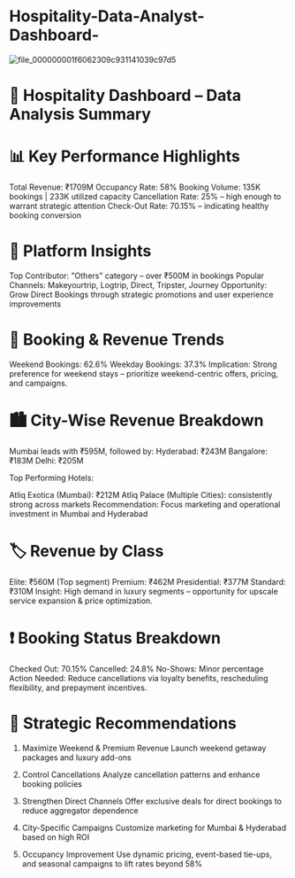 # Hospitality-Data-Analyst-Dashboard-

![file_000000001f6062309c931141039c97d5](https://github.com/user-attachments/assets/0d1d4181-df80-4e80-9d31-c30acdd1429d)


# 🏨 Hospitality Dashboard – Data Analysis Summary

# 📊 Key Performance Highlights


Total Revenue: ₹1709M
Occupancy Rate: 58%
Booking Volume: 135K bookings | 233K utilized capacity
Cancellation Rate: 25% – high enough to warrant strategic attention
Check-Out Rate: 70.15% – indicating healthy booking conversion

# 📱 Platform Insights

Top Contributor: "Others" category – over ₹500M in bookings
Popular Channels: Makeyourtrip, Logtrip, Direct, Tripster, Journey
Opportunity: Grow Direct Bookings through strategic promotions and user experience improvements

# 📅 Booking & Revenue Trends

Weekend Bookings: 62.6%
Weekday Bookings: 37.3%
Implication: Strong preference for weekend stays – prioritize weekend-centric offers, pricing, and campaigns.

# 🏙️ City-Wise Revenue Breakdown

Mumbai leads with ₹595M, followed by:
Hyderabad: ₹243M
Bangalore: ₹183M
Delhi: ₹205M

Top Performing Hotels:

Atliq Exotica (Mumbai): ₹212M
Atliq Palace (Multiple Cities): consistently strong across markets
Recommendation: Focus marketing and operational investment in Mumbai and Hyderabad

# 🏷️ Revenue by Class

Elite: ₹560M (Top segment)
Premium: ₹462M
Presidential: ₹377M
Standard: ₹310M
Insight: High demand in luxury segments – opportunity for upscale service expansion & price optimization.

# ❗ Booking Status Breakdown

Checked Out: 70.15%
Cancelled: 24.8%
No-Shows: Minor percentage
Action Needed:
Reduce cancellations via loyalty benefits, rescheduling flexibility, and prepayment incentives.

# 🧩 Strategic Recommendations

1. Maximize Weekend & Premium Revenue
Launch weekend getaway packages and luxury add-ons

2. Control Cancellations
Analyze cancellation patterns and enhance booking policies

3. Strengthen Direct Channels
Offer exclusive deals for direct bookings to reduce aggregator dependence

4. City-Specific Campaigns
Customize marketing for Mumbai & Hyderabad based on high ROI

5. Occupancy Improvement
Use dynamic pricing, event-based tie-ups, and seasonal campaigns to lift rates beyond 58%

